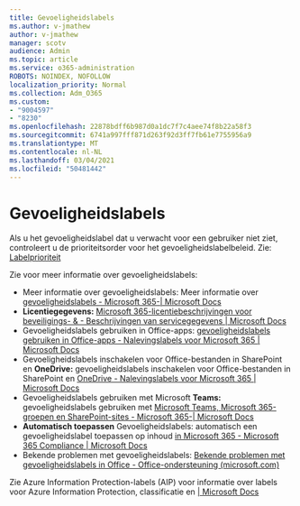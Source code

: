 ```yaml
---
title: Gevoeligheidslabels
ms.author: v-jmathew
author: v-jmathew
manager: scotv
audience: Admin
ms.topic: article
ms.service: o365-administration
ROBOTS: NOINDEX, NOFOLLOW
localization_priority: Normal
ms.collection: Adm_O365
ms.custom:
- "9004597"
- "8230"
ms.openlocfilehash: 22878bdff6b987d0a1dc7f7c4aee74f8b22a58f3
ms.sourcegitcommit: 6741a997fff871d263f92d3ff7fb61e7755956a9
ms.translationtype: MT
ms.contentlocale: nl-NL
ms.lasthandoff: 03/04/2021
ms.locfileid: "50481442"
---
```

# <a name="sensitivity-labels"></a>Gevoeligheidslabels

Als u het gevoeligheidslabel dat u verwacht voor een gebruiker niet ziet, controleert u de prioriteitsorder voor het gevoeligheidslabelbeleid. Zie: [Labelprioriteit](https://docs.microsoft.com/microsoft-365/compliance/sensitivity-labels)

Zie voor meer informatie over gevoeligheidslabels:

- Meer informatie over gevoeligheidslabels: Meer informatie over [gevoeligheidslabels - Microsoft 365-| Microsoft Docs](https://docs.microsoft.com/microsoft-365/compliance/sensitivity-labels)
- **Licentiegegevens:** [Microsoft 365-licentiebeschrijvingen voor beveiligings- & - Beschrijvingen van servicegegevens | Microsoft Docs](https://docs.microsoft.com/office365/servicedescriptions/microsoft-365-service-descriptions/microsoft-365-tenantlevel-services-licensing-guidance/microsoft-365-security-compliance-licensing-guidance#information-protection)
- Gevoeligheidslabels gebruiken in Office-apps: [gevoeligheidslabels gebruiken in Office-apps - Nalevingslabels voor Microsoft 365 | Microsoft Docs](https://docs.microsoft.com/microsoft-365/compliance/sensitivity-labels-office-apps)
- Gevoeligheidslabels inschakelen voor Office-bestanden in SharePoint en **OneDrive:** gevoeligheidslabels inschakelen voor Office-bestanden in SharePoint en [OneDrive - Nalevingslabels voor Microsoft 365 | Microsoft Docs](https://docs.microsoft.com/microsoft-365/compliance/sensitivity-labels-sharepoint-onedrive-files)
- Gevoeligheidslabels gebruiken met Microsoft **Teams:** gevoeligheidslabels gebruiken met [Microsoft Teams, Microsoft 365-groepen en SharePoint-sites - Microsoft 365-| Microsoft Docs](https://docs.microsoft.com/microsoft-365/compliance/sensitivity-labels-teams-groups-sites)
- **Automatisch toepassen** Gevoeligheidslabels: automatisch een gevoeligheidslabel toepassen op inhoud [in Microsoft 365 - Microsoft 365 Compliance | Microsoft Docs](https://docs.microsoft.com/microsoft-365/compliance/apply-sensitivity-label-automatically)
- Bekende problemen met gevoeligheidslabels: [Bekende problemen met gevoeligheidslabels in Office - Office-ondersteuning (microsoft.com)](https://support.microsoft.com/office/known-issues-with-sensitivity-labels-in-office-b169d687-2bbd-4e21-a440-7da1b2743edc)

Zie Azure Information Protection-labels (AIP) voor informatie over labels voor Azure Information Protection, classificatie en [| Microsoft Docs](https://docs.microsoft.com/azure/information-protection/aip-classification-and-protection)
